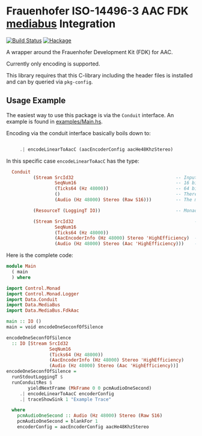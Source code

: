 # Frauenhofer ISO-14496-3 AAC FDK [mediabus](https://github.com/lindenbaum/mediabus) Integration

[![Build Status](https://travis-ci.org/lindenbaum/mediabus-fdk-aac.svg?branch=master)](https://travis-ci.org/lindenbaum/mediabus-fdk-aac)
[![Hackage](https://img.shields.io/hackage/v/mediabus-fdk-aac.svg)](http://hackage.haskell.org/package/mediabus-fdk-aac)

A wrapper around the Frauenhofer Development Kit (FDK) for AAC.

Currently only encoding is supported.

This library requires that this C-library including the header files is
installed and can by queried via `pkg-config`.


## Usage Example

The easiest way to use this package is via the `Conduit` interface.
An example is found in [examples/Main.hs](http://github.com/lindenbaum/mediabus-fdk-aac/blob/master/examples/Main.hs).

Encoding via the conduit interface basically boils down to:


```haskell

     .| encodeLinearToAacC (aacEncoderConfig aacHe48KhzStereo)

```

In this specific case `encodeLinearToAacC` has the type:


```haskell
  Conduit
          (Stream SrcId32                                      -- Input: The Stream id is a 'SrcId32'
                  SeqNum16                                     -- 16 bit frame sequence numbers
                  (Ticks64 (Hz 48000))                         -- 64 bit frame timestamps at 48kHz sample rate
                  ()                                           -- There is not stream-info
                  (Audio (Hz 48000) Stereo (Raw S16)))         -- The media is linear signed 16bit stereo

          (ResourceT (LoggingT IO))                            -- Monad: Logging and Resource management over IO

          (Stream SrcId32                                             -- Output:
                  SeqNum16
                  (Ticks64 (Hz 48000))               
                  (AacEncoderInfo (Hz 48000) Stereo 'HighEfficiency)  -- Stream info record
                  (Audio (Hz 48000) Stereo (Aac 'HighEfficiency)))    -- AAC-HE audio output
```

Here is the complete code:

```haskell
module Main
  ( main
  ) where

import Control.Monad
import Control.Monad.Logger
import Data.Conduit
import Data.MediaBus
import Data.MediaBus.FdkAac

main :: IO ()
main = void encodeOneSeconfOfSilence

encodeOneSeconfOfSilence
  :: IO [Stream SrcId32
                SeqNum16
                (Ticks64 (Hz 48000))
                (AacEncoderInfo (Hz 48000) Stereo 'HighEfficiency)
                (Audio (Hz 48000) Stereo (Aac 'HighEfficiency))]
encodeOneSeconfOfSilence =
  runStdoutLoggingT $
  runConduitRes $
        yieldNextFrame (MkFrame 0 0 pcmAudioOneSecond)
     .| encodeLinearToAacC encoderConfig
     .| traceShowSink 1 "Example Trace"

  where
    pcmAudioOneSecond :: Audio (Hz 48000) Stereo (Raw S16)
    pcmAudioOneSecond = blankFor 1
    encoderConfig = aacEncoderConfig aacHe48KhzStereo
```
